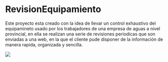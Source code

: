 # RevisionEquipamiento
Este proyecto esta creado con la idea de llevar un control exhaustivo del equipamineto usado por los trabajadores de una empresa de aguas a nivel provincial,
en ella se realizan una serie de revisiones periodicas que son enviadas a una web, en la que el cliente pude disponer de la información
de manera rapida, organizada y sencilla.

![](demostracion.gif)


